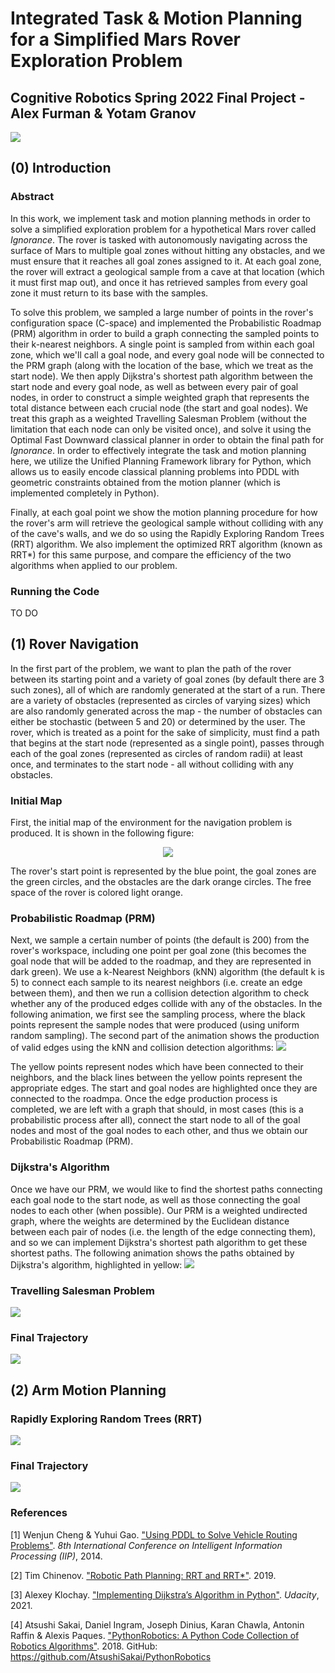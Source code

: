 # Integrated Task & Motion Planning for a Simplified Mars Rover Exploration Problem
## Cognitive Robotics Spring 2022 Final Project - Alex Furman & Yotam Granov

![](https://github.com/AlexanderFurman/Cognitive-Robotics-Project/blob/main/Graphics/Rover.jpg)

## (0) Introduction
### Abstract
In this work, we implement task and motion planning methods in order to solve a simplified exploration problem for a hypothetical Mars rover called *Ignorance*. The rover is tasked with autonomously navigating across the surface of Mars to multiple goal zones without hitting any obstacles, and we must ensure that it reaches all goal zones assigned to it. At each goal zone, the rover will extract a geological sample from a cave at that location (which it must first map out), and once it has retrieved samples from every goal zone it must return to its base with the samples.

To solve this problem, we sampled a large number of points in the rover's configuration space (C-space) and implemented the Probabilistic Roadmap (PRM) algorithm in order to build a graph connecting the sampled points to their k-nearest neighbors. A single point is sampled from within each goal zone, which we'll call a goal node, and every goal node will be connected to the PRM graph (along with the location of the base, which we treat as the start node). We then apply Dijkstra's shortest path algorithm between the start node and every goal node, as well as between every pair of goal nodes, in order to construct a simple weighted graph that represents the total distance between each crucial node (the start and goal nodes). We treat this graph as a weighted Travelling Salesman Problem (without the limitation that each node can only be visited once), and solve it using the Optimal Fast Downward classical planner in order to obtain the final path for *Ignorance*. In order to effectively integrate the task and motion planning here, we utilize the Unified Planning Framework library for Python, which allows us to easily encode classical planning problems into PDDL with geometric constraints obtained from the motion planner (which is implemented completely in Python).

Finally, at each goal point we show the motion planning procedure for how the rover's arm will retrieve the geological sample without colliding with any of the cave's walls, and we do so using the Rapidly Exploring Random Trees (RRT) algorithm. We also implement the optimized RRT algorithm (known as RRT*) for this same purpose, and compare the efficiency of the two algorithms when applied to our problem.

### Running the Code
TO DO

## (1) Rover Navigation
In the first part of the problem, we want to plan the path of the rover between its starting point and a variety of goal zones (by default there are 3 such zones), all of which are randomly generated at the start of a run. There are a variety of obstacles (represented as circles of varying sizes) which are also randomly generated across the map - the number of obstacles can either be stochastic (between 5 and 20) or determined by the user. The rover, which is treated as a point for the sake of simplicity, must find a path that begins at the start node (represented as a single point), passes through each of the goal zones (represented as circles of random radii) at least once, and terminates to the start node - all without colliding with any obstacles.

### Initial Map
First, the initial map of the environment for the navigation problem is produced. It is shown in the following figure:
<p align="center">
  <img src=https://github.com/AlexanderFurman/Cognitive-Robotics-Project/blob/main/Graphics/Initial_Map.png/>
</p>

The rover's start point is represented by the blue point, the goal zones are the green circles, and the obstacles are the dark orange circles. The free space of the rover is colored light orange.

### Probabilistic Roadmap (PRM)
Next, we sample a certain number of points (the default is 200) from the rover's workspace, including one point per goal zone (this becomes the goal node that will be added to the roadmap, and they are represented in dark green). We use a k-Nearest Neighbors (kNN) algorithm (the default k is 5) to connect each sample to its nearest neighbors (i.e. create an edge between them), and then we run a collision detection algorithm to check whether any of the produced edges collide with any of the obstacles. In the following animation, we first see the sampling process, where the black points represent the sample nodes that were produced (using uniform random sampling). The second part of the animation shows the production of valid edges using the kNN and collision detection algorithms:
![](https://github.com/AlexanderFurman/Cognitive-Robotics-Project/blob/main/Graphics/PRM_Animation.gif)

The yellow points represent nodes which have been connected to their neighbors, and the black lines between the yellow points represent the appropriate edges. The start and goal nodes are highlighted once they are connected to the roadmpa. Once the edge production process is completed, we are left with a graph that should, in most cases (this is a probabilistic process after all), connect the start node to all of the goal nodes and most of the goal nodes to each other, and thus we obtain our Probabilistic Roadmap (PRM).

### Dijkstra's Algorithm
Once we have our PRM, we would like to find the shortest paths connecting each goal node to the start node, as well as those connecting the goal nodes to each other (when possible). Our PRM is a weighted undirected graph, where the weights are determined by the Euclidean distance between each pair of nodes (i.e. the length of the edge connecting them), and so we can implement Dijkstra's shortest path algorithm to get these shortest paths. The following animation shows the paths obtained by Dijkstra's algorithm, highlighted in yellow:
![](https://github.com/AlexanderFurman/Cognitive-Robotics-Project/blob/main/Graphics/Dijkstra_Animation.gif)

### Travelling Salesman Problem
![](https://github.com/AlexanderFurman/Cognitive-Robotics-Project/blob/main/Graphics/Simplified_Graph.png)

### Final Trajectory
![](https://github.com/AlexanderFurman/Cognitive-Robotics-Project/blob/main/Graphics/Final_Trajectory_Animation.gif)

## (2) Arm Motion Planning

### Rapidly Exploring Random Trees (RRT)
![](https://github.com/AlexanderFurman/Cognitive-Robotics-Project/blob/main/Graphics/RRT_C-Space.png)

### Final Trajectory
![](https://github.com/AlexanderFurman/Cognitive-Robotics-Project/blob/main/Graphics/Arm_Animation.gif)

### References

[1] Wenjun Cheng & Yuhui Gao. ["Using PDDL to Solve Vehicle Routing Problems"](https://hal.inria.fr/hal-01383334). *8th International
Conference on Intelligent Information Processing (IIP)*, 2014.

[2] Tim Chinenov. ["Robotic Path Planning: RRT and RRT*"](https://theclassytim.medium.com/robotic-path-planning-rrt-and-rrt-212319121378). 2019. 

[3] Alexey Klochay. ["Implementing Dijkstra’s Algorithm in Python"](https://www.udacity.com/blog/2021/10/implementing-dijkstras-algorithm-in-python.html). *Udacity*, 2021. 

[4] Atsushi Sakai, Daniel Ingram, Joseph Dinius, Karan Chawla, Antonin Raffin & Alexis Paques. ["PythonRobotics: A Python Code Collection of Robotics Algorithms"](https://arxiv.org/abs/1808.10703). 2018. GitHub: https://github.com/AtsushiSakai/PythonRobotics

